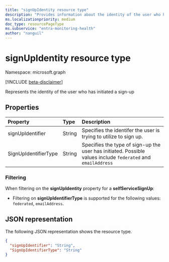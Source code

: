 ```yaml
---
title: "signUpIdentity resource type"
description: "Provides information about the identity of the user who has initiated a sign-up."
ms.localizationpriority: medium
doc_type: resourcePageType
ms.subservice: "entra-monitoring-health"
author: "nanguil"
---
```


# signUpIdentity resource type

Namespace: microsoft.graph

[!INCLUDE [beta-disclaimer](../../includes/beta-disclaimer.md)]

Represents the identity of the user who has initiated a sign-up


## Properties
| Property	   | Type	|Description|
|:---------------|:--------|:----------|
|signUpIdentifier|String|Specifies the identifer the user is trying to utilize to sign up.|
|SignUpIdentifierType|String|Specifies the type of sign-up the user has initiated.  Possible values include `federated` and `emailAddress`|

### Filtering

When filtering on the **signUpIdentity** property for a **selfServiceSignUp**:

- Filtering on **signUpIdentifierType** is supported for the following values: `federated`, `emailAddress`.


## JSON representation

The following JSON representation shows the resource type.

<!-- {
  "blockType": "resource",
  "optionalProperties": [

  ],
  "@odata.type": "microsoft.graph.signUpIdentity"
}-->

```json
{
  "signUpIdentifier": "String",
  "SignUpIdentifierType": "String"
}

```

